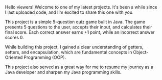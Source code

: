 Hello viewers! Welcome to one of my latest projects. It's been a while since I last uploaded code, and I’m excited to share this one with you.

This project is a simple 5-question quiz game built in Java. The game presents 5 questions to the user, accepts their input, and calculates their final score. Each correct answer earns +1 point, while an incorrect answer scores 0.

While building this project, I gained a clear understanding of getters, setters, and encapsulation, which are fundamental concepts in Object-Oriented Programming (OOP).

This project also served as a great way for me to resume my journey as a Java developer and sharpen my Java programming skills.
